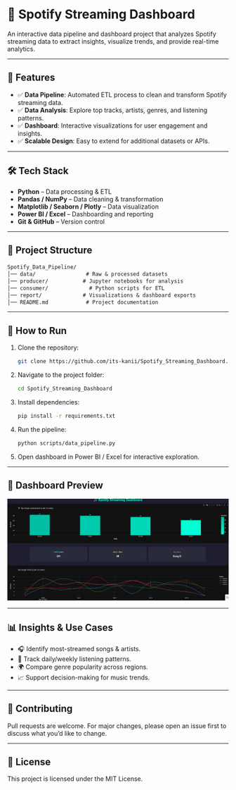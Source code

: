 # 🎵 Spotify Streaming Dashboard  

An interactive data pipeline and dashboard project that analyzes Spotify streaming data to extract insights, visualize trends, and provide real-time analytics.  

---

## 📌 Features  
- ✅ **Data Pipeline**: Automated ETL process to clean and transform Spotify streaming data.  
- ✅ **Data Analysis**: Explore top tracks, artists, genres, and listening patterns.  
- ✅ **Dashboard**: Interactive visualizations for user engagement and insights.  
- ✅ **Scalable Design**: Easy to extend for additional datasets or APIs.  

---

## 🛠️ Tech Stack  
- **Python** – Data processing & ETL  
- **Pandas / NumPy** – Data cleaning & transformation  
- **Matplotlib / Seaborn / Plotly** – Data visualization  
- **Power BI / Excel** – Dashboarding and reporting  
- **Git & GitHub** – Version control  

---

## 📂 Project Structure  
```
Spotify_Data_Pipeline/
│── data/                # Raw & processed datasets  
│── producer/           # Jupyter notebooks for analysis  
│── consumer/             # Python scripts for ETL  
│── report/             # Visualizations & dashboard exports  
│── README.md            # Project documentation  
```

---

## 🚀 How to Run  
1. Clone the repository:  
   ```bash
   git clone https://github.com/its-kanii/Spotify_Streaming_Dashboard.git
   ```
2. Navigate to the project folder:  
   ```bash
   cd Spotify_Streaming_Dashboard
   ```
3. Install dependencies:  
   ```bash
   pip install -r requirements.txt
   ```
4. Run the pipeline:  
   ```bash
   python scripts/data_pipeline.py
   ```
5. Open dashboard in Power BI / Excel for interactive exploration.  

---
## 📸 Dashboard Preview

![Spotify Streaming Dashboard](report/screenshot/dashboard.png)

--- 
## 📊 Insights & Use Cases  
- 🎧 Identify most-streamed songs & artists.  
- 📅 Track daily/weekly listening patterns.  
- 🌍 Compare genre popularity across regions.  
- 📈 Support decision-making for music trends.  

---

## 🤝 Contributing  
Pull requests are welcome. For major changes, please open an issue first to discuss what you’d like to change.  

---

## 📜 License  
This project is licensed under the MIT License.  
